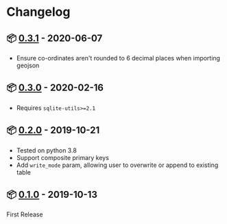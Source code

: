 # Changelog

## :package: [0.3.1](https://pypi.org/project/geometry-to-spatialite/0.3.1/) - 2020-06-07

* Ensure co-ordinates aren't rounded to 6 decimal places when importing geojson

## :package: [0.3.0](https://pypi.org/project/geometry-to-spatialite/0.3.0/) - 2020-02-16

* Requires `sqlite-utils>=2.1`

## :package: [0.2.0](https://pypi.org/project/geometry-to-spatialite/0.2.0/) - 2019-10-21

* Tested on python 3.8
* Support composite primary keys
* Add `write_mode` param, allowing user to overwrite or append to existing table

## :package: [0.1.0](https://pypi.org/project/geometry-to-spatialite/0.1.0/) - 2019-10-13

First Release
